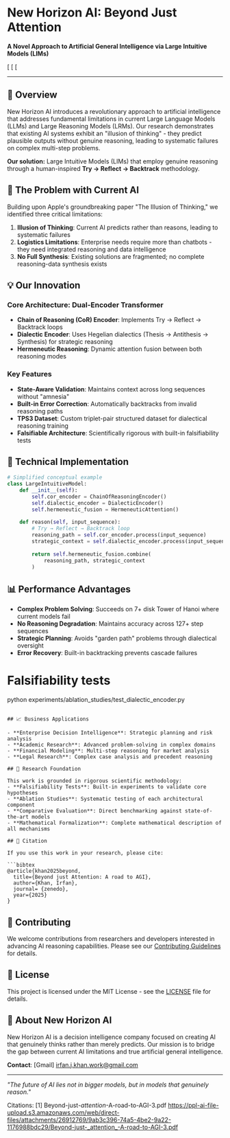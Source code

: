 # New Horizon AI: Beyond Just Attention

**A Novel Approach to Artificial General Intelligence via Large Intuitive Models (LIMs)**

[ [ [

***

## 🚀 Overview

New Horizon AI introduces a revolutionary approach to artificial intelligence that addresses fundamental limitations in current Large Language Models (LLMs) and Large Reasoning Models (LRMs). Our research demonstrates that existing AI systems exhibit an "illusion of thinking" - they predict plausible outputs without genuine reasoning, leading to systematic failures on complex multi-step problems.

**Our solution:** Large Intuitive Models (LIMs) that employ genuine reasoning through a human-inspired **Try → Reflect → Backtrack** methodology.

## 🧠 The Problem with Current AI

Building upon Apple's groundbreaking paper "The Illusion of Thinking," we identified three critical limitations:

1. **Illusion of Thinking**: Current AI predicts rather than reasons, leading to systematic failures
2. **Logistics Limitations**: Enterprise needs require more than chatbots - they need integrated reasoning and data intelligence  
3. **No Full Synthesis**: Existing solutions are fragmented; no complete reasoning-data synthesis exists

## 💡 Our Innovation

### Core Architecture: Dual-Encoder Transformer
- **Chain of Reasoning (CoR) Encoder**: Implements Try → Reflect → Backtrack loops
- **Dialectic Encoder**: Uses Hegelian dialectics (Thesis → Antithesis → Synthesis) for strategic reasoning
- **Hermeneutic Reasoning**: Dynamic attention fusion between both reasoning modes

### Key Features
- **State-Aware Validation**: Maintains context across long sequences without "amnesia"
- **Built-in Error Correction**: Automatically backtracks from invalid reasoning paths  
- **TPS3 Dataset**: Custom triplet-pair structured dataset for dialectical reasoning training
- **Falsifiable Architecture**: Scientifically rigorous with built-in falsifiability tests

## 🔬 Technical Implementation

```python
# Simplified conceptual example
class LargeIntuitiveModel:
    def __init__(self):
        self.cor_encoder = ChainOfReasoningEncoder()
        self.dialectic_encoder = DialecticEncoder() 
        self.hermeneutic_fusion = HermeneuticAttention()
        
    def reason(self, input_sequence):
        # Try → Reflect → Backtrack loop
        reasoning_path = self.cor_encoder.process(input_sequence)
        strategic_context = self.dialectic_encoder.process(input_sequence)
        
        return self.hermeneutic_fusion.combine(
            reasoning_path, strategic_context
        )
```

## 📊 Performance Advantages

- **Complex Problem Solving**: Succeeds on 7+ disk Tower of Hanoi where current models fail
- **No Reasoning Degradation**: Maintains accuracy across 127+ step sequences  
- **Strategic Planning**: Avoids "garden path" problems through dialectical oversight
- **Error Recovery**: Built-in backtracking prevents cascade failures

# Falsifiability tests  
python experiments/ablation_studies/test_dialectic_encoder.py
```

## 📈 Business Applications

- **Enterprise Decision Intelligence**: Strategic planning and risk analysis
- **Academic Research**: Advanced problem-solving in complex domains
- **Financial Modeling**: Multi-step reasoning for market analysis
- **Legal Research**: Complex case analysis and precedent reasoning

## 🔬 Research Foundation

This work is grounded in rigorous scientific methodology:
- **Falsifiability Tests**: Built-in experiments to validate core hypotheses
- **Ablation Studies**: Systematic testing of each architectural component
- **Comparative Evaluation**: Direct benchmarking against state-of-the-art models
- **Mathematical Formalization**: Complete mathematical description of all mechanisms

## 📝 Citation

If you use this work in your research, please cite:

```bibtex
@article{khan2025beyond,
  title={Beyond just Attention: A road to AGI},
  author={Khan, Irfan},
  journal= {zenedo},
  year={2025}
}
```

## 🤝 Contributing

We welcome contributions from researchers and developers interested in advancing AI reasoning capabilities. Please see our [Contributing Guidelines](CONTRIBUTING.md) for details.

## 📄 License

This project is licensed under the MIT License - see the [LICENSE](LICENSE) file for details.

## 🌟 About New Horizon AI

New Horizon AI is a decision intelligence company focused on creating AI that genuinely thinks rather than merely predicts. Our mission is to bridge the gap between current AI limitations and true artificial general intelligence.

**Contact**: [Gmail] irfan.j.khan.work@gmail.com
***

*"The future of AI lies not in bigger models, but in models that genuinely reason."*

Citations:
[1] Beyond-just-_attention_-A-road-to-AGI-3.pdf https://ppl-ai-file-upload.s3.amazonaws.com/web/direct-files/attachments/26912769/9ab3c396-74a5-4be2-9a22-1176988bdc29/Beyond-just-_attention_-A-road-to-AGI-3.pdf
